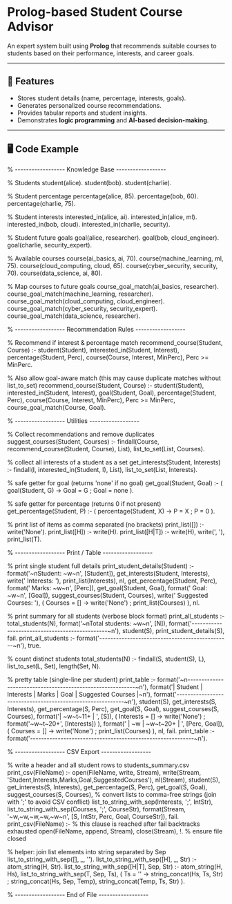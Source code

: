 # Prolog-based Student Course Advisor

An expert system built using **Prolog** that recommends suitable courses to students based on their performance, interests, and career goals.  

---

## 🚀 Features
- Stores student details (name, percentage, interests, goals).  
- Generates personalized course recommendations.  
- Provides tabular reports and student insights.  
- Demonstrates **logic programming** and **AI-based decision-making**.  

---

## 🖥️ Code Example  
% ------------------ Knowledge Base ------------------

% Students
student(alice).
student(bob).
student(charlie).

% Student percentage
percentage(alice, 85).
percentage(bob, 60).
percentage(charlie, 75).

% Student interests
interested_in(alice, ai).
interested_in(alice, ml).
interested_in(bob, cloud).
interested_in(charlie, security).

% Student future goals
goal(alice, researcher).
goal(bob, cloud_engineer).
goal(charlie, security_expert).

% Available courses
course(ai_basics, ai, 70).
course(machine_learning, ml, 75).
course(cloud_computing, cloud, 65).
course(cyber_security, security, 70).
course(data_science, ai, 80).

% Map courses to future goals
course_goal_match(ai_basics, researcher).
course_goal_match(machine_learning, researcher).
course_goal_match(cloud_computing, cloud_engineer).
course_goal_match(cyber_security, security_expert).
course_goal_match(data_science, researcher).

% ------------------ Recommendation Rules ------------------

% Recommend if interest & percentage match
recommend_course(Student, Course) :-
    student(Student),
    interested_in(Student, Interest),
    percentage(Student, Perc),
    course(Course, Interest, MinPerc),
    Perc >= MinPerc.

% Also allow goal-aware match (this may cause duplicate matches without list_to_set)
recommend_course(Student, Course) :-
    student(Student),
    interested_in(Student, Interest),
    goal(Student, Goal),
    percentage(Student, Perc),
    course(Course, Interest, MinPerc),
    Perc >= MinPerc,
    course_goal_match(Course, Goal).

% ------------------ Utilities ------------------

% Collect recommendations and remove duplicates
suggest_courses(Student, Courses) :-
    findall(Course, recommend_course(Student, Course), List),
    list_to_set(List, Courses).

% collect all interests of a student as a set
get_interests(Student, Interests) :-
    findall(I, interested_in(Student, I), List),
    list_to_set(List, Interests).

% safe getter for goal (returns 'none' if no goal)
get_goal(Student, Goal) :-
    ( goal(Student, G) -> Goal = G ; Goal = none ).

% safe getter for percentage (returns 0 if not present)
get_percentage(Student, P) :-
    ( percentage(Student, X) -> P = X ; P = 0 ).

% print list of items as comma separated (no brackets)
print_list([]) :- write('None').
print_list([H]) :- write(H).
print_list([H|T]) :-
    write(H), write(', '), print_list(T).

% ------------------ Print / Table ------------------

% print single student full details
print_student_details(Student) :-
    format('~nStudent: ~w~n', [Student]),
    get_interests(Student, Interests),
    write(' Interests: '), print_list(Interests), nl,
    get_percentage(Student, Perc),
    format(' Marks: ~w~n', [Perc]),
    get_goal(Student, Goal),
    format(' Goal: ~w~n', [Goal]),
    suggest_courses(Student, Courses),
    write(' Suggested Courses: '),
    ( Courses = [] -> write('None') ; print_list(Courses) ),
    nl.

% print summary for all students (verbose block format)
print_all_students :-
    total_students(N),
    format('~nTotal students: ~w~n', [N]),
    format('-----------------------------------------------~n'),
    student(S),
    print_student_details(S),
    fail.
print_all_students :-
    format('-----------------------------------------------~n'),
    true.

% count distinct students
total_students(N) :-
    findall(S, student(S), L),
    list_to_set(L, Set),
    length(Set, N).

% pretty table (single-line per student)
print_table :-
    format('~n-----------------------------------------------------------~n'),
    format('| Student    | Interests           | Marks | Goal               | Suggested Courses                  |~n'),
    format('-----------------------------------------------------------~n'),
    student(S),
    get_interests(S, Interests),
    get_percentage(S, Perc),
    get_goal(S, Goal),
    suggest_courses(S, Courses),
    format('| ~w~t~11+ | ', [S]),
    ( Interests = [] -> write('None') ; format('~w~t~20+', [Interests]) ),
    format(' | ~w    | ~w~t~20+ | ', [Perc, Goal]),
    ( Courses = [] -> write('None') ; print_list(Courses) ),
    nl,
    fail.
print_table :-
    format('-----------------------------------------------------------~n').

% ------------------ CSV Export ------------------

% write a header and all student rows to students_summary.csv
print_csv(FileName) :-
    open(FileName, write, Stream),
    write(Stream, 'Student,Interests,Marks,Goal,SuggestedCourses'), nl(Stream),
    student(S),
    get_interests(S, Interests),
    get_percentage(S, Perc),
    get_goal(S, Goal),
    suggest_courses(S, Courses),
    % convert lists to comma-free strings (join with ';' to avoid CSV conflict)
    list_to_string_with_sep(Interests, ';', IntStr),
    list_to_string_with_sep(Courses, ';', CourseStr),
    format(Stream, '~w,~w,~w,~w,~w~n', [S, IntStr, Perc, Goal, CourseStr]),
    fail.
print_csv(FileName) :-
    % this clause is reached after fail backtracks exhausted
    open(FileName, append, Stream), close(Stream), !.  % ensure file closed

% helper: join list elements into string separated by Sep
list_to_string_with_sep([], _, '').
list_to_string_with_sep([H], _, Str) :-
    atom_string(H, Str).
list_to_string_with_sep([H|T], Sep, Str) :-
    atom_string(H, Hs),
    list_to_string_with_sep(T, Sep, Ts),
    ( Ts = '' -> string_concat(Hs, Ts, Str) ; string_concat(Hs, Sep, Temp), string_concat(Temp, Ts, Str) ).

% ------------------ End of File ------------------







